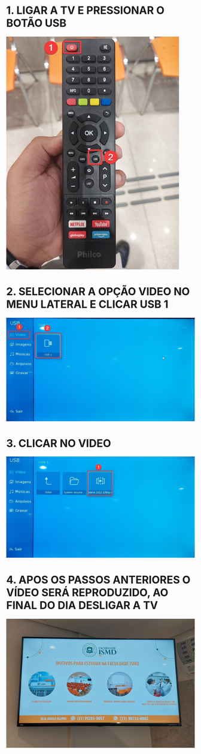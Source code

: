 # 1. **LIGAR** A TV E PRESSIONAR O BOTÃO **USB**

![1.png](../_resources/1.png)

# 2. SELECIONAR A OPÇÃO **VIDEO** NO MENU LATERAL E CLICAR **USB 1**
![3a6f46c89229cf3a95eb4acef9a57d69.png](../_resources/3a6f46c89229cf3a95eb4acef9a57d69.png)

# 3. CLICAR NO **VIDEO** 
![4acfd504b9af6b67f175a45749b643ee.png](../_resources/4acfd504b9af6b67f175a45749b643ee.png)

# 4. APOS OS PASSOS ANTERIORES O VÍDEO SERÁ REPRODUZIDO, AO FINAL DO DIA **DESLIGAR** A TV
![eef4c4d9c0f625a6e045f0050e7313e5.png](../_resources/eef4c4d9c0f625a6e045f0050e7313e5.png)
